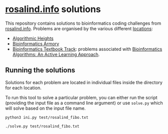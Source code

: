 # [rosalind.info] solutions

This repository contains solutions to bioinformatics coding challenges from
[rosalind.info]. Problems are organised by the various different
[locations]:

* [Algorithmic Heights]
* [Bioinformatics Armory]
* [Bioinformatics Textbook Track]: problems associated with [Bioinformatics
  Algorithms: An Active Learning Approach].


[rosalind.info]: https://rosalind.info
[locations]: https://rosalind.info/problems/locations/
[Algorithmic Heights]: https://rosalind.info/problems/list-view/?location=algorithmic-heights
[Bioinformatics Armory]: https://rosalind.info/problems/list-view/?location=bioinformatics-armory
[Bioinformatics Textbook Track]: https://rosalind.info/problems/list-view/?location=bioinformatics-textbook-track
[Bioinformatics Algorithms: An Active Learning Approach]: https://www.bioinformaticsalgorithms.org/

## Running the solutions

Solutions for each problem are located in individual files inside the directory
for each location.

To run this tool to solve a particular problem, you can either run the script
(providing the input file as a command line argument) or use `solve.py` which
will solve based on the input file name.

```{shell}
python3 ini.py test/rosalind_fibo.txt
```

```{shell}
./solve.py test/rosalind_fibo.txt
```
